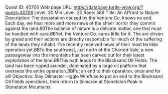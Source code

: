 Quest ID: 40706
Web page URL: https://database.turtle-wow.org/?quest=40706
Level: 30
Min Level: 20
Race: 589
Title: An Affront to Nature
Description: The devastation caused by the Venture Co. knows no end. Each day, we hear more and more news of the sheer horror they commit against the land.$B$BThe balance of nature is a delicate matter, one that must be handled with care.$B$BYet, the Venture Co. cares little for it. The are driven by greed and their actions are directly responsible for much of the suffering of the lands they inhabit. I've recently received news of their most terrible operation yet.$B$BTo the southwest, just north of the Charred Vale, a new passageway into the mountains has been carved out for their latest exploitation of the land.$B$BThis path leads to the Blacksand Oil Fields. The land has been ripped asunder, dominated by a large oil platform that oversees the entire operation.$B$BPut an end to their operation, once and for all!
Objective: Slay Oilmaster Higgle Wirefuse to put an end to the Blacksand Oil Fields operations, then return to Silmaron at Stonetalon Peak in Stonetalon Mountains.
